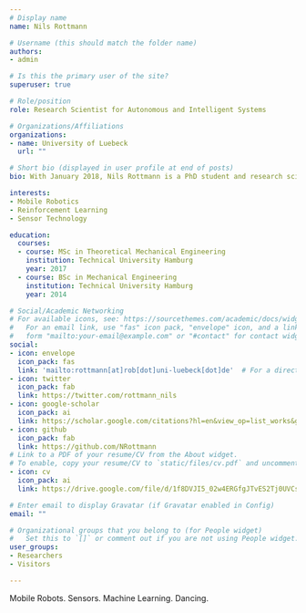 ```yaml
---
# Display name
name: Nils Rottmann

# Username (this should match the folder name)
authors:
- admin

# Is this the primary user of the site?
superuser: true

# Role/position
role: Research Scientist for Autonomous and Intelligent Systems

# Organizations/Affiliations
organizations:
- name: University of Luebeck
  url: ""

# Short bio (displayed in user profile at end of posts)
bio: With January 2018, Nils Rottmann is a PhD student and research scientist at the Institute for Robotics and Cognitive Systems at the University of Luebeck. In his doctoral study, with the title “Smart Sensor, Navigation and Learning Strategies for low-cost lawn care Systems”, he develops low-cost sensor systems and investigates probabilistic learning and modeling approaches. His research addresses the challenges of learning adaptive control strategies from few and sparse data and to predict and plan complex motions in dynamical systems. He holds a master’s degree in Theoretical Mechanical Engineering from the Hamburg University of Technology, Germany. Nils Rottmann graduated with honors in December 2017 with a thesis entitled „Geometric Control and Stochastic Trajectory Planning for Underwater Robotic Systems“.

interests:
- Mobile Robotics
- Reinforcement Learning
- Sensor Technology

education:
  courses:
  - course: MSc in Theoretical Mechanical Engineering
    institution: Technical University Hamburg
    year: 2017
  - course: BSc in Mechanical Engineering
    institution: Technical University Hamburg
    year: 2014

# Social/Academic Networking
# For available icons, see: https://sourcethemes.com/academic/docs/widgets/#icons
#   For an email link, use "fas" icon pack, "envelope" icon, and a link in the
#   form "mailto:your-email@example.com" or "#contact" for contact widget.
social:
- icon: envelope
  icon_pack: fas
  link: 'mailto:rottmann[at]rob[dot]uni-luebeck[dot]de'  # For a direct email link, use "mailto:test@example.org".
- icon: twitter
  icon_pack: fab
  link: https://twitter.com/rottmann_nils
- icon: google-scholar
  icon_pack: ai
  link: https://scholar.google.com/citations?hl=en&view_op=list_works&gmla=AJsN-F5kQjB_tXPL5D1XWu4h4WoQjIgk0IgPS3RaddrVlH_8YlGlkYM9_tlhULLGgdoObbOXj23tUf5J5QIymN4XDTiu3zCqnJcUST37egIdtykkXpJkWJc&user=6tvmhbQAAAAJ
- icon: github
  icon_pack: fab
  link: https://github.com/NRottmann
# Link to a PDF of your resume/CV from the About widget.
# To enable, copy your resume/CV to `static/files/cv.pdf` and uncomment the lines below.  
- icon: cv
  icon_pack: ai
  link: https://drive.google.com/file/d/1f8DVJI5_02w4ERGfgJTvES2Tj0UVCsWj/view?usp=sharing

# Enter email to display Gravatar (if Gravatar enabled in Config)
email: ""

# Organizational groups that you belong to (for People widget)
#   Set this to `[]` or comment out if you are not using People widget.  
user_groups:
- Researchers
- Visitors

---
```


Mobile Robots. Sensors. Machine Learning. Dancing.
